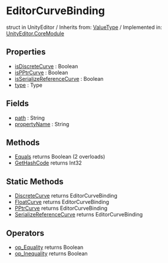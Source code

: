 # EditorCurveBinding
struct in UnityEditor
 / Inherits from: <a href="https://docs.unity3d.com/6000.0/Documentation/ScriptReference/ValueType.html">ValueType</a> / Implemented in: <a href="https://docs.unity3d.com/6000.0/Documentation/ScriptReference/UnityEditor.CoreModule.html">UnityEditor.CoreModule</a>
## Properties
- <a href="https://docs.unity3d.com/6000.0/Documentation/ScriptReference/EditorCurveBinding-isDiscreteCurve.html">isDiscreteCurve</a> : Boolean
- <a href="https://docs.unity3d.com/6000.0/Documentation/ScriptReference/EditorCurveBinding-isPPtrCurve.html">isPPtrCurve</a> : Boolean
- <a href="https://docs.unity3d.com/6000.0/Documentation/ScriptReference/EditorCurveBinding-isSerializeReferenceCurve.html">isSerializeReferenceCurve</a> : Boolean
- <a href="https://docs.unity3d.com/6000.0/Documentation/ScriptReference/EditorCurveBinding-type.html">type</a> : Type
## Fields
- <a href="https://docs.unity3d.com/6000.0/Documentation/ScriptReference/EditorCurveBinding-path.html">path</a> : String
- <a href="https://docs.unity3d.com/6000.0/Documentation/ScriptReference/EditorCurveBinding-propertyName.html">propertyName</a> : String
## Methods
- <a href="https://docs.unity3d.com/6000.0/Documentation/ScriptReference/EditorCurveBinding.Equals.html">Equals</a> returns Boolean (2 overloads)
- <a href="https://docs.unity3d.com/6000.0/Documentation/ScriptReference/EditorCurveBinding.GetHashCode.html">GetHashCode</a> returns Int32
## Static Methods
- <a href="https://docs.unity3d.com/6000.0/Documentation/ScriptReference/EditorCurveBinding.DiscreteCurve.html">DiscreteCurve</a> returns EditorCurveBinding
- <a href="https://docs.unity3d.com/6000.0/Documentation/ScriptReference/EditorCurveBinding.FloatCurve.html">FloatCurve</a> returns EditorCurveBinding
- <a href="https://docs.unity3d.com/6000.0/Documentation/ScriptReference/EditorCurveBinding.PPtrCurve.html">PPtrCurve</a> returns EditorCurveBinding
- <a href="https://docs.unity3d.com/6000.0/Documentation/ScriptReference/EditorCurveBinding.SerializeReferenceCurve.html">SerializeReferenceCurve</a> returns EditorCurveBinding
## Operators
- <a href="https://docs.unity3d.com/6000.0/Documentation/ScriptReference/EditorCurveBinding.op_Equality.html">op_Equality</a> returns Boolean
- <a href="https://docs.unity3d.com/6000.0/Documentation/ScriptReference/EditorCurveBinding.op_Inequality.html">op_Inequality</a> returns Boolean
